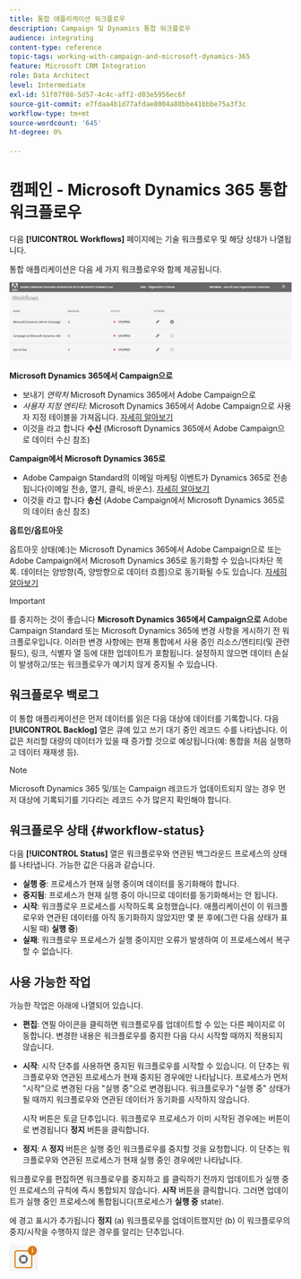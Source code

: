 ```yaml
---
title: 통합 애플리케이션 워크플로우
description: Campaign 및 Dynamics 통합 워크플로우
audience: integrating
content-type: reference
topic-tags: working-with-campaign-and-microsoft-dynamics-365
feature: Microsoft CRM Integration
role: Data Architect
level: Intermediate
exl-id: 51f07f08-5d57-4c4c-aff2-d03e5956ec6f
source-git-commit: e7fdaa4b1d77afdae8004a88bbe41bbbe75a3f3c
workflow-type: tm+mt
source-wordcount: '645'
ht-degree: 0%

---
```


# 캠페인 - Microsoft Dynamics 365 통합 워크플로우

다음 **[!UICONTROL Workflows]** 페이지에는 기술 워크플로우 및 해당 상태가 나열됩니다.

통합 애플리케이션은 다음 세 가지 워크플로우와 함께 제공됩니다.

![](assets/do-not-localize/d365-to-acs-ui-page-workflows.png)

**Microsoft Dynamics 365에서 Campaign으로**
* 보내기 *연락처* Microsoft Dynamics 365에서 Adobe Campaign으로
* *사용자 지정 엔티티*: Microsoft Dynamics 365에서 Adobe Campaign으로 사용자 지정 테이블을 가져옵니다. [자세히 알아보기](../../integrating/using/d365-acs-using-the-integration.md#data-flows)
* 이것을 라고 합니다 **수신** (Microsoft Dynamics 365에서 Adobe Campaign으로 데이터 수신 참조)

**Campaign에서 Microsoft Dynamics 365로**
* Adobe Campaign Standard의 이메일 마케팅 이벤트가 Dynamics 365로 전송됩니다(이메일 전송, 열기, 클릭, 바운스). [자세히 알아보기](../../integrating/using/d365-acs-using-the-integration.md#email-marketing-event-flow)
* 이것을 라고 합니다 **송신** (Adobe Campaign에서 Microsoft Dynamics 365로의 데이터 송신 참조)

**옵트인/옵트아웃**

옵트아웃 상태(예:)는 Microsoft Dynamics 365에서 Adobe Campaign으로 또는 Adobe Campaign에서 Microsoft Dynamics 365로 동기화할 수 있습니다차단 목록. 데이터는 양방향(즉, 양방향으로 데이터 흐름)으로 동기화될 수도 있습니다. [자세히 알아보기](../../integrating/using/d365-acs-self-service-app-data-sync.md#opt-in-out-wf)

>[!IMPORTANT]
>
>를 중지하는 것이 좋습니다 **Microsoft Dynamics 365에서 Campaign으로** Adobe Campaign Standard 또는 Microsoft Dynamics 365에 변경 사항을 게시하기 전 워크플로우입니다. 이러한 변경 사항에는 현재 통합에서 사용 중인 리소스/엔티티(및 관련 필드), 링크, 식별자 열 등에 대한 업데이트가 포함됩니다. 설정하지 않으면 데이터 손실이 발생하고/또는 워크플로우가 예기치 않게 중지될 수 있습니다.

## 워크플로우 백로그

이 통합 애플리케이션은 먼저 데이터를 읽은 다음 대상에 데이터를 기록합니다. 다음 **[!UICONTROL Backlog]** 열은 큐에 있고 쓰기 대기 중인 레코드 수를 나타냅니다. 이 값은 처리할 대량의 데이터가 있을 때 증가할 것으로 예상됩니다(예: 통합을 처음 실행하고 데이터 재재생 등).

>[!NOTE]
>Microsoft Dynamics 365 및/또는 Campaign 레코드가 업데이트되지 않는 경우 먼저 대상에 기록되기를 기다리는 레코드 수가 많은지 확인해야 합니다.

## 워크플로우 상태 {#workflow-status}

다음 **[!UICONTROL Status]** 열은 워크플로우와 연관된 백그라운드 프로세스의 상태를 나타냅니다. 가능한 값은 다음과 같습니다.

* **실행 중**: 프로세스가 현재 실행 중이며 데이터를 동기화해야 합니다.
* **중지됨**: 프로세스가 현재 실행 중이 아니므로 데이터를 동기화해서는 안 됩니다.
* **시작**: 워크플로우 프로세스를 시작하도록 요청했습니다. 애플리케이션이 이 워크플로우와 연관된 데이터를 아직 동기화하지 않았지만 몇 분 후에(그런 다음 상태가 표시될 때) **실행 중**)
* **실패**: 워크플로우 프로세스가 실행 중이지만 오류가 발생하여 이 프로세스에서 복구할 수 없습니다.

## 사용 가능한 작업

가능한 작업은 아래에 나열되어 있습니다.

* **편집**: 연필 아이콘을 클릭하면 워크플로우를 업데이트할 수 있는 다른 페이지로 이동합니다. 변경한 내용은 워크플로우를 중지한 다음 다시 시작할 때까지 적용되지 않습니다.

* **시작**: 시작 단추를 사용하면 중지된 워크플로우를 시작할 수 있습니다. 이 단추는 워크플로우와 연관된 프로세스가 현재 중지된 경우에만 나타납니다. 프로세스가 먼저 &quot;시작&quot;으로 변경된 다음 &quot;실행 중&quot;으로 변경됩니다. 워크플로우가 &quot;실행 중&quot; 상태가 될 때까지 워크플로우와 연관된 데이터가 동기화를 시작하지 않습니다.

   시작 버튼은 토글 단추입니다. 워크플로우 프로세스가 이미 시작된 경우에는 버튼이 로 변경됩니다 **정지** 버튼을 클릭합니다.

* **정지**: A **정지** 버튼은 실행 중인 워크플로우를 중지할 것을 요청합니다. 이 단추는 워크플로우와 연관된 프로세스가 현재 실행 중인 경우에만 나타납니다.

워크플로우를 편집하면 워크플로우를 중지하고 를 클릭하기 전까지 업데이트가 실행 중인 프로세스의 규칙에 즉시 통합되지 않습니다. **시작** 버튼을 클릭합니다. 그러면 업데이트가 실행 중인 프로세스에 통합됩니다(프로세스가 **실행 중** state).

에 경고 표시가 추가됩니다 **정지** (a) 워크플로우를 업데이트했지만 (b) 이 워크플로우의 중지/시작을 수행하지 않은 경우를 알리는 단추입니다.

![](assets/do-not-localize/d365-to-acs-icon-stop-with-changes.png)
